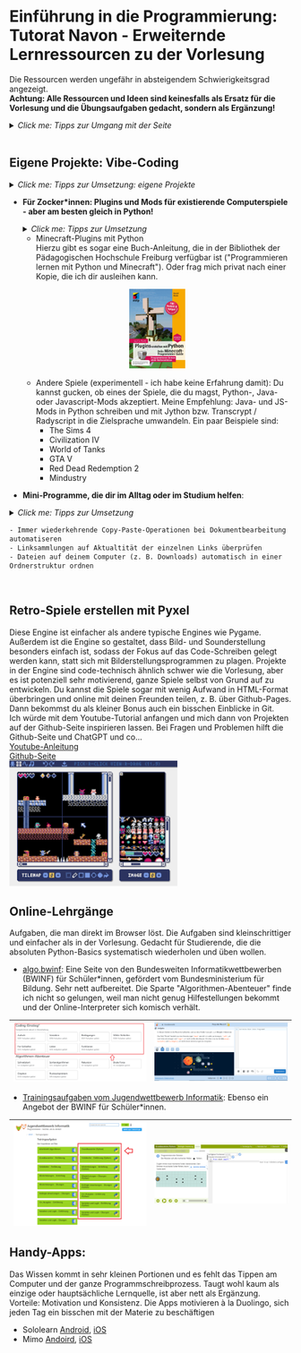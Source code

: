 # Einführung in die Programmierung: Tutorat Navon - Erweiternde Lernressourcen zu der Vorlesung
Die Ressourcen werden ungefähr in absteigendem Schwierigkeitsgrad angezeigt.<br>
**Achtung: Alle Ressourcen und Ideen sind keinesfalls als Ersatz für die Vorlesung und die
Übungsaufgaben gedacht, sondern als Ergänzung!**

<details>
  <summary><i>Click me: Tipps zur Umgang mit der Seite</i></summary>
  Fühlen sich die Vorlesungsinhalte zu schwer an und du schaffst kaum eine Teilaufgabe ohne ganz viel Hilfe von ChatGPT und co.? Oder willst du aus sonstwelchen Gründen Grundkenntnisse aus der Vorlesung ausführlicher vertiefen und dabei vielleicht sogar ein bisschen Spaß haben?
Hier sind ein paar Ressourcen und Ideen, die dir dabei helfen könnten.
Mein Tipp: Nimm dir 1-2 Stunden unter der Woche und gehe einer der empfohlenen Tätigkeiten
oder einer Mischung daraus nach (z. B. 30 Minuten Online-Lehrgang und 1,5 Stunden ein eigenes Projekt).
</details>
<br>

## Eigene Projekte: Vibe-Coding
  <details>
    <summary><i>Click me: Tipps zur Umsetzung: eigene Projekte</i></summary>
    Solche Projekte sind häufig für Anfänger*innen sehr kompliziert. Da empfiehlt sich, LLMs wie ChatGPT und co. zur Hilfe heranzuziehen. Das Schöne ist: Auch wenn du die KI dir fast den ganzen Code schreiben lässt, wirst du wahrscheinlich viel lernen, wenn du den Code liest und (im Dialog mit der KI) nachvollziehst. Das wirst du in den meisten Fällen ohnehin tun müssen, weil du meistens Sachen am Code modifizieren wollen wirst und dafür der KI sagen musst, an welchen Stellen du es anders haben willst und wie genau. Am besten modifizierst du den Code (mithilfe von Hinweisen statt direkten Lösungen der KI) gleich selbst.
  </details>

  + **Für Zocker*innen: Plugins und Mods für existierende Computerspiele - aber am besten gleich in Python!**
    <details>	
      <summary><i>Click me: Tipps zur Umsetzung</i></summary>
      Viele der beliebten und weit verbreiteten Spiele erlauben kein Modding oder Plug-Ins in Python, sondern nur in anderen Sprachen 
	(C++, C#, JS, Java, Lua...). Ich würde eher davon abraten, parallel zur Einführung in die Programmierung eine weitere Sprache
	zu lernen, weil die Syntax-Unterschiede verwirrend sind und den Lernprozess für Python auszögern könnten. Vor allem, wenn man
	ohnehin Schwierigkeiten hat, der Vorlesung zu folgen. Für Spiele, die Java-Mods akzeptieren, kann man Python-Code schreiben und mithilfe von Jython in Java transpilieren 	(= 'übersetzen'). Ähnlich lässt sich auch mithilfe von Transcrypt oder Rapydscript Python-Syntax in Javascript-Code übersetzen für Spiele, die Javascript-Mods erlauben.	</details>

	+ Minecraft-Plugins mit Python <br> Hierzu gibt es sogar eine Buch-Anleitung, die in der Bibliothek der Pädagogischen Hochschule Freiburg verfügbar ist ("Programmieren lernen mit Python und Minecraft"). Oder frag mich privat nach einer Kopie, die ich dir ausleihen kann.
    <p align="center">
    <img src="minecraft-plugins.jpg" alt="Bild von Python-Minecraft-Plugins-Anleitungsbuch" width="100">
	</p>

	+ Andere Spiele (experimentell - ich habe keine Erfahrung damit): Du kannst gucken, ob eines der Spiele, die du magst, Python-, Java- oder Javascript-Mods akzeptiert. Meine Empfehlung: Java- und JS-Mods in Python schreiben und mit Jython bzw. Transcrypt / Radyscript in die Zielsprache umwandeln. Ein paar Beispiele sind:
    	+ The Sims 4
     	+ Civilization IV
      	+ World of Tanks
      	+ GTA V
      	+ Red Dead Redemption 2
      	+ Mindustry

  + **Mini-Programme, die dir im Alltag oder im Studium helfen**:
   <details> 
	<summary><i>Click me: Tipps zur Umsetzung</i></summary>
	   Wähle am besten Mini-Projekte, wo du nicht viel mit Programm-externen Problemen kämpfen musst, sondern dich auf die Programmlogik und die Syntax konzentrieren kannst. Zum Beispiel führen Programme für deinen Mail-Account (z. B. Rechnungssammler und -sortierer oder ein zusätzlicher Spam-Checker) schnell zum stundenlangen Rumfummeln an Einstellungen auf deiner Mail-Seite, damit dein Programm überhaupt erst Zugriff auf deine Mails erhält... Vermeide also vielleicht besser den Zugriff auf private und geschützte Inhalte. Die Arbeit mit öffentlich frei zugänglichen Seiten dürfte viel weniger Probleme darstellen und eignet sich auch gut für Mini-Python-Projekte. Hier sind ein paar Beispiele:</details>

    - Immer wiederkehrende Copy-Paste-Operationen bei Dokumentbearbeitung automatiseren
    - Linksammlungen auf Aktualtität der einzelnen Links überprüfen
    - Dateien auf deinem Computer (z. B. Downloads) automatisch in einer Ordnerstruktur ordnen
<br>

## Retro-Spiele erstellen mit Pyxel
Diese Engine ist einfacher als andere typische Engines wie Pygame. Außerdem ist die Engine so gestaltet, dass Bild- und Sounderstellung besonders einfach ist, sodass der Fokus auf das Code-Schreiben gelegt werden kann, statt sich mit Bilderstellungsprogrammen zu plagen. Projekte in der Engine sind code-technisch ähnlich schwer wie die Vorlesung, aber es ist potenziell sehr motivierend, ganze Spiele selbst von Grund auf zu entwickeln. Du kannst die Spiele sogar mit wenig Aufwand in HTML-Format überbringen und online mit deinen Freunden teilen, z. B. über Github-Pages. Dann bekommst du als kleiner Bonus auch ein bisschen Einblicke in Git.<br>
Ich würde mit dem Youtube-Tutorial anfangen und mich dann von Projekten auf der Github-Seite inspirieren lassen. Bei Fragen und Problemen hilft die Github-Seite und ChatGPT und co...<br>
[Youtube-Anleitung](https://www.youtube.com/watch?v=gXpe9HZ3Au8&list=PLp_k-oh2bNHairxWQK_SYL5Me_OBJYJs8)<br>
[Github-Seite](https://github.com/kitao/pyxel)<br>
<img src="pyxel.png" alt = "Bild von einem Spiel in Pyxel" width="300">

## Online-Lehrgänge
Aufgaben, die man direkt im Browser löst. Die Aufgaben sind kleinschrittiger und einfacher als in der Vorlesung. Gedacht für Studierende, die die absoluten Python-Basics systematisch wiederholen und üben wollen. 
+ [algo.bwinf](https://algo.bwinf.de/): Eine Seite von den Bundesweiten Informatikwettbewerben (BWINF) für Schüler*innen, gefördert vom Bundesministerium für Bildung. Sehr nett aufbereitet. Die Sparte "Algorithmen-Abenteuer" finde ich nicht so gelungen, weil man nicht genug Hilfestellungen bekommt und der Online-Interpreter sich komisch verhält.<br>

|<img src="algo-bwinf.png" width="600">|<img src="algo-bwinf-2.png" width="600">|
|:------------------|------------------:|

+ [Trainingsaufgaben vom Jugendwettbewerb Informatik](https://jwinf.de/contest/training): Ebenso ein Angebot der BWINF für Schüler*innen.

|<img src="contest-training.png" width="600">|<img src="contest-training-2.png" width="600">|
|:------------------|------------------:|

## Handy-Apps:
Das Wissen kommt in sehr kleinen Portionen und es fehlt das Tippen am Computer und der ganze Programmschreibprozess.
Taugt wohl kaum als einzige oder hauptsächliche Lernquelle, ist aber nett als Ergänzung. Vorteile: Motivation und Konsistenz.
Die Apps motivieren à la Duolingo, sich jeden Tag ein bisschen mit der Materie zu beschäftigen
+ Sololearn [Android](https://play.google.com/store/apps/details?id=com.sololearn), [iOS](https://apps.apple.com/us/app/sololearn-learn-to-code/id1210079064)
+ Mimo [Andoird](https://play.google.com/store/apps/details?id=com.getmimo), [iOS](https://apps.apple.com/us/app/mimo-learn-coding-in-python/id1133960732)
